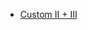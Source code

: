 <!-- TITLE: Royal -->
<!-- SUBTITLE: Maintenance tips for Royal models -->

* [Custom II + III](/maintenance/royal/custom)
